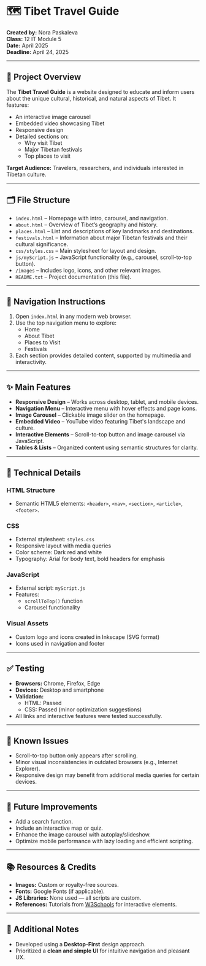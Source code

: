 # 🗺️ Tibet Travel Guide

**Created by:** Nora Paskaleva  
**Class:** 12 IT Module 5  
**Date:** April 2025  
**Deadline:** April 24, 2025

---

## 📌 Project Overview

The **Tibet Travel Guide** is a website designed to educate and inform users about the unique cultural, historical, and natural aspects of Tibet. It features:

- An interactive image carousel  
- Embedded video showcasing Tibet  
- Responsive design  
- Detailed sections on:
  - Why visit Tibet  
  - Major Tibetan festivals  
  - Top places to visit

**Target Audience:** Travelers, researchers, and individuals interested in Tibetan culture.

---

## 🗂️ File Structure

- `index.html` – Homepage with intro, carousel, and navigation.
- `about.html` – Overview of Tibet’s geography and history.
- `places.html` – List and descriptions of key landmarks and destinations.
- `festivals.html` – Information about major Tibetan festivals and their cultural significance.
- `css/styles.css` – Main stylesheet for layout and design.
- `js/myScript.js` – JavaScript functionality (e.g., carousel, scroll-to-top button).
- `/images` – Includes logo, icons, and other relevant images.
- `README.txt` – Project documentation (this file).

---

## 🧭 Navigation Instructions

1. Open `index.html` in any modern web browser.
2. Use the top navigation menu to explore:
   - Home
   - About Tibet
   - Places to Visit
   - Festivals
3. Each section provides detailed content, supported by multimedia and interactivity.

---

## ✨ Main Features

- **Responsive Design** – Works across desktop, tablet, and mobile devices.
- **Navigation Menu** – Interactive menu with hover effects and page icons.
- **Image Carousel** – Clickable image slider on the homepage.
- **Embedded Video** – YouTube video featuring Tibet's landscape and culture.
- **Interactive Elements** – Scroll-to-top button and image carousel via JavaScript.
- **Tables & Lists** – Organized content using semantic structures for clarity.

---

## 🔧 Technical Details

### HTML Structure
- Semantic HTML5 elements: `<header>`, `<nav>`, `<section>`, `<article>`, `<footer>`.

### CSS
- External stylesheet: `styles.css`
- Responsive layout with media queries
- Color scheme: Dark red and white
- Typography: Arial for body text, bold headers for emphasis

### JavaScript
- External script: `myScript.js`
- Features:
  - `scrollToTop()` function
  - Carousel functionality

### Visual Assets
- Custom logo and icons created in Inkscape (SVG format)
- Icons used in navigation and footer

---

## ✅ Testing

- **Browsers:** Chrome, Firefox, Edge  
- **Devices:** Desktop and smartphone  
- **Validation:**
  - HTML: Passed
  - CSS: Passed (minor optimization suggestions)
- All links and interactive features were tested successfully.

---

## 🐞 Known Issues

- Scroll-to-top button only appears after scrolling.
- Minor visual inconsistencies in outdated browsers (e.g., Internet Explorer).
- Responsive design may benefit from additional media queries for certain devices.

---

## 🚀 Future Improvements

- Add a search function.
- Include an interactive map or quiz.
- Enhance the image carousel with autoplay/slideshow.
- Optimize mobile performance with lazy loading and efficient scripting.

---

## 📚 Resources & Credits

- **Images:** Custom or royalty-free sources.
- **Fonts:** Google Fonts (if applicable).
- **JS Libraries:** None used — all scripts are custom.
- **References:** Tutorials from [W3Schools](https://www.w3schools.com/) for interactive elements.

---

## 📝 Additional Notes

- Developed using a **Desktop-First** design approach.
- Prioritized a **clean and simple UI** for intuitive navigation and pleasant UX.
